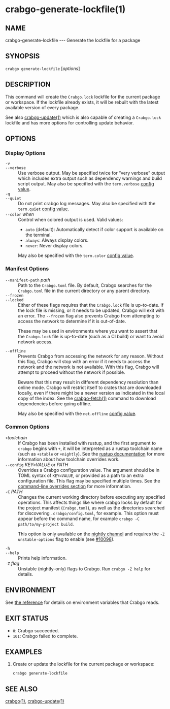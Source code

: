 # crabgo-generate-lockfile(1)

## NAME

crabgo-generate-lockfile --- Generate the lockfile for a package

## SYNOPSIS

`crabgo generate-lockfile` [_options_]

## DESCRIPTION

This command will create the `Crabgo.lock` lockfile for the current package or
workspace. If the lockfile already exists, it will be rebuilt with the latest
available version of every package.

See also [crabgo-update(1)](crabgo-update.html) which is also capable of creating a `Crabgo.lock`
lockfile and has more options for controlling update behavior.

## OPTIONS

### Display Options

<dl>
<dt class="option-term" id="option-crabgo-generate-lockfile--v"><a class="option-anchor" href="#option-crabgo-generate-lockfile--v"></a><code>-v</code></dt>
<dt class="option-term" id="option-crabgo-generate-lockfile---verbose"><a class="option-anchor" href="#option-crabgo-generate-lockfile---verbose"></a><code>--verbose</code></dt>
<dd class="option-desc">Use verbose output. May be specified twice for “very verbose” output which
includes extra output such as dependency warnings and build script output.
May also be specified with the <code>term.verbose</code>
<a href="../reference/config.html">config value</a>.</dd>


<dt class="option-term" id="option-crabgo-generate-lockfile--q"><a class="option-anchor" href="#option-crabgo-generate-lockfile--q"></a><code>-q</code></dt>
<dt class="option-term" id="option-crabgo-generate-lockfile---quiet"><a class="option-anchor" href="#option-crabgo-generate-lockfile---quiet"></a><code>--quiet</code></dt>
<dd class="option-desc">Do not print crabgo log messages.
May also be specified with the <code>term.quiet</code>
<a href="../reference/config.html">config value</a>.</dd>


<dt class="option-term" id="option-crabgo-generate-lockfile---color"><a class="option-anchor" href="#option-crabgo-generate-lockfile---color"></a><code>--color</code> <em>when</em></dt>
<dd class="option-desc">Control when colored output is used. Valid values:</p>
<ul>
<li><code>auto</code> (default): Automatically detect if color support is available on the
terminal.</li>
<li><code>always</code>: Always display colors.</li>
<li><code>never</code>: Never display colors.</li>
</ul>
<p>May also be specified with the <code>term.color</code>
<a href="../reference/config.html">config value</a>.</dd>


</dl>

### Manifest Options

<dl>
<dt class="option-term" id="option-crabgo-generate-lockfile---manifest-path"><a class="option-anchor" href="#option-crabgo-generate-lockfile---manifest-path"></a><code>--manifest-path</code> <em>path</em></dt>
<dd class="option-desc">Path to the <code>Crabgo.toml</code> file. By default, Crabgo searches for the
<code>Crabgo.toml</code> file in the current directory or any parent directory.</dd>



<dt class="option-term" id="option-crabgo-generate-lockfile---frozen"><a class="option-anchor" href="#option-crabgo-generate-lockfile---frozen"></a><code>--frozen</code></dt>
<dt class="option-term" id="option-crabgo-generate-lockfile---locked"><a class="option-anchor" href="#option-crabgo-generate-lockfile---locked"></a><code>--locked</code></dt>
<dd class="option-desc">Either of these flags requires that the <code>Crabgo.lock</code> file is
up-to-date. If the lock file is missing, or it needs to be updated, Crabgo will
exit with an error. The <code>--frozen</code> flag also prevents Crabgo from
attempting to access the network to determine if it is out-of-date.</p>
<p>These may be used in environments where you want to assert that the
<code>Crabgo.lock</code> file is up-to-date (such as a CI build) or want to avoid network
access.</dd>


<dt class="option-term" id="option-crabgo-generate-lockfile---offline"><a class="option-anchor" href="#option-crabgo-generate-lockfile---offline"></a><code>--offline</code></dt>
<dd class="option-desc">Prevents Crabgo from accessing the network for any reason. Without this
flag, Crabgo will stop with an error if it needs to access the network and
the network is not available. With this flag, Crabgo will attempt to
proceed without the network if possible.</p>
<p>Beware that this may result in different dependency resolution than online
mode. Crabgo will restrict itself to crates that are downloaded locally, even
if there might be a newer version as indicated in the local copy of the index.
See the <a href="crabgo-fetch.html">crabgo-fetch(1)</a> command to download dependencies before going
offline.</p>
<p>May also be specified with the <code>net.offline</code> <a href="../reference/config.html">config value</a>.</dd>


</dl>

### Common Options

<dl>

<dt class="option-term" id="option-crabgo-generate-lockfile-+toolchain"><a class="option-anchor" href="#option-crabgo-generate-lockfile-+toolchain"></a><code>+</code><em>toolchain</em></dt>
<dd class="option-desc">If Crabgo has been installed with rustup, and the first argument to <code>crabgo</code>
begins with <code>+</code>, it will be interpreted as a rustup toolchain name (such
as <code>+stable</code> or <code>+nightly</code>).
See the <a href="https://rust-lang.github.io/rustup/overrides.html">rustup documentation</a>
for more information about how toolchain overrides work.</dd>


<dt class="option-term" id="option-crabgo-generate-lockfile---config"><a class="option-anchor" href="#option-crabgo-generate-lockfile---config"></a><code>--config</code> <em>KEY=VALUE</em> or <em>PATH</em></dt>
<dd class="option-desc">Overrides a Crabgo configuration value. The argument should be in TOML syntax of <code>KEY=VALUE</code>,
or provided as a path to an extra configuration file. This flag may be specified multiple times.
See the <a href="../reference/config.html#command-line-overrides">command-line overrides section</a> for more information.</dd>


<dt class="option-term" id="option-crabgo-generate-lockfile--C"><a class="option-anchor" href="#option-crabgo-generate-lockfile--C"></a><code>-C</code> <em>PATH</em></dt>
<dd class="option-desc">Changes the current working directory before executing any specified operations. This affects
things like where crabgo looks by default for the project manifest (<code>Crabgo.toml</code>), as well as
the directories searched for discovering <code>.crabgo/config.toml</code>, for example. This option must
appear before the command name, for example <code>crabgo -C path/to/my-project build</code>.</p>
<p>This option is only available on the <a href="https://doc.rust-lang.org/book/appendix-07-nightly-rust.html">nightly
channel</a> and
requires the <code>-Z unstable-options</code> flag to enable (see
<a href="https://github.com/rust-lang/crabgo/issues/10098">#10098</a>).</dd>


<dt class="option-term" id="option-crabgo-generate-lockfile--h"><a class="option-anchor" href="#option-crabgo-generate-lockfile--h"></a><code>-h</code></dt>
<dt class="option-term" id="option-crabgo-generate-lockfile---help"><a class="option-anchor" href="#option-crabgo-generate-lockfile---help"></a><code>--help</code></dt>
<dd class="option-desc">Prints help information.</dd>


<dt class="option-term" id="option-crabgo-generate-lockfile--Z"><a class="option-anchor" href="#option-crabgo-generate-lockfile--Z"></a><code>-Z</code> <em>flag</em></dt>
<dd class="option-desc">Unstable (nightly-only) flags to Crabgo. Run <code>crabgo -Z help</code> for details.</dd>


</dl>


## ENVIRONMENT

See [the reference](../reference/environment-variables.html) for
details on environment variables that Crabgo reads.


## EXIT STATUS

* `0`: Crabgo succeeded.
* `101`: Crabgo failed to complete.


## EXAMPLES

1. Create or update the lockfile for the current package or workspace:

       crabgo generate-lockfile

## SEE ALSO
[crabgo(1)](crabgo.html), [crabgo-update(1)](crabgo-update.html)

